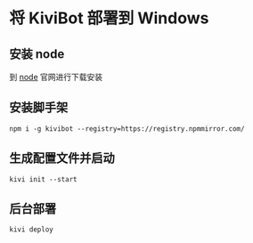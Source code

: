 # 将 KiviBot 部署到 Windows

## 安装 node

到 [node](https://nodejs.org/) 官网进行下载安装

## 安装脚手架

```shell
npm i -g kivibot --registry=https://registry.npmmirror.com/
```

## 生成配置文件并启动

```shell
kivi init --start
```

## 后台部署

```shell
kivi deploy
```
